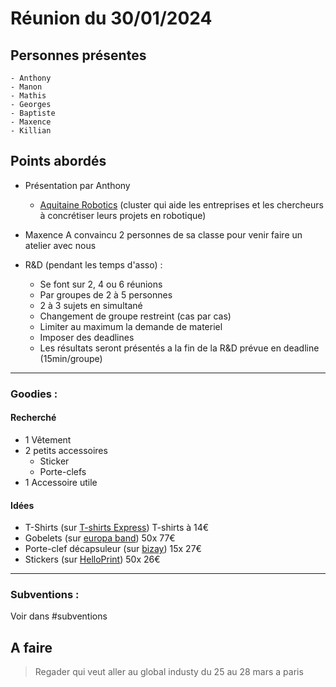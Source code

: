 # Réunion du 30/01/2024
## Personnes présentes
    - Anthony
    - Manon
    - Mathis
    - Georges
    - Baptiste
    - Maxence
    - Killian

## Points abordés
- Présentation  par Anthony
    - [Aquitaine Robotics](https://www.aquitaine-robotics.com) (cluster qui aide les entreprises et les chercheurs à concrétiser leurs projets en robotique)

- Maxence A convaincu 2 personnes de sa classe pour venir faire un atelier avec nous 

- R&D (pendant les temps d'asso) :
    - Se font sur 2, 4 ou 6 réunions 
    - Par groupes de 2 à 5 personnes
    - 2 à 3 sujets en simultané
    - Changement de groupe restreint (cas par cas)
    - Limiter au maximum la demande de materiel
    - Imposer des deadlines
    - Les résultats seront présentés a la fin de la R&D prévue en deadline (15min/groupe)

----------------------------------------------------------------
### Goodies : 
#### Recherché 
- 1 Vêtement
- 2 petits accessoires
    - Sticker
    - Porte-clefs
- 1 Accessoire utile

#### Idées
- T-Shirts (sur [T-shirts Express](https://www.tee-shirts-express.com/?pk_campaign=adw-r&pk_kwd=t-shirt%20express&pk_campaign=adw-r-tee-shirts-express.com&pk_kwd=t-shirt%20express&gad_source=1&gclid=Cj0KCQiA2eKtBhDcARIsAEGTG41RTUpc3w6RxvMajfwzuG61mhIHOiEMFlg8zypPXI5n6JjV499PJq4aApBNEALw_wcB)) T-shirts à 14€
- Gobelets (sur [europa band](https://www.europaband.fr/gobelets-reutilisables/869-gobelets-33cl-impression-couleurs.html)) 50x 77€
- Porte-clef décapsuleur (sur [bizay](https://www.bizay.fr/ouvre-bouteille-porte-cles?id=26115947&spf0=7231&spf1=&spf2=&spf3=&spf4=&spf5=&spf6=&spf7=&spf8=&spf9=&indexManagementId=21&queryId=041b71f02c2883040370c5745401335e&objectId=P672_PORTA_CHAVES_ABRE_CARICAS_SPF0MODEL_PORTACHAVESABREGARRAFASELATASTAO_SPF1_SPF2_SPF3_SPF4_SPF5_SPF6_SPF7_SPF8_SPF9_26115208)) 15x 27€
- Stickers (sur [HelloPrint](https://www.helloprint.fr/stickers-rond-diametr50-stickers90-25-8jours)) 50x 26€
----------------------------------------------------------------
### Subventions :

Voir dans #subventions

## A faire

> Regader qui veut aller au global industy du 25 au 28 mars a paris

